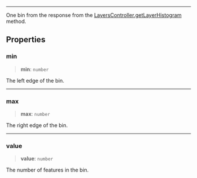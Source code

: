 ***

One bin from the response from the [LayersController.getLayerHistogram](LayersController.md#getlayerhistogram) method.

## Properties

### min

> **min**: `number`

The left edge of the bin.

***

### max

> **max**: `number`

The right edge of the bin.

***

### value

> **value**: `number`

The number of features in the bin.
